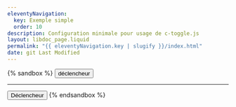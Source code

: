 ```yaml
---
eleventyNavigation:
  key: Exemple simple
  order: 10
description: Configuration minimale pour usage de c-toggle.js
layout: libdoc_page.liquid
permalink: "{{ eleventyNavigation.key | slugify }}/index.html"
date: git Last Modified
---
```

{% sandbox %}
<button c-toggle="ex1">déclencheur</button>
<p c-toggle-name="ex1"
    class="d-none"
    data-opened-state-class=" ">
    Je suis la cible cToggle câblée sur le canal "ex1"
</p>
<hr>
<button c-toggle="ex2"
    data-opened-state-class="bg-green">
    Déclencheur
</button>
<p c-toggle-name="ex2"
    class="d-none"
    data-opened-state-class=" ">
    Je suis la cible cToggle câblée sur le canal "ex2"
</p>
<script src="/assets/c-toggle.js"></script>
<!-- DEMO UNIQUEMENT -->
<style>
    .d-none {
        display: none;
    }
    .bg-green {
        background-color: yellowgreen;
    }
</style>
{% endsandbox %}